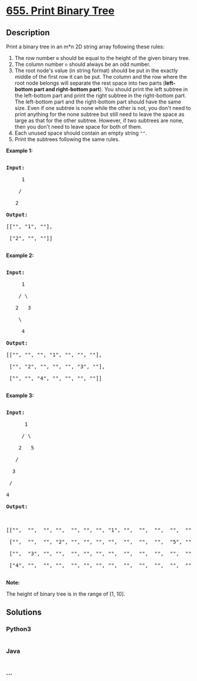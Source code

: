 # [655. Print Binary Tree](https://leetcode.com/problems/print-binary-tree)



## Description

<p>Print a binary tree in an m*n 2D string array following these rules: </p>



<ol>

<li>The row number <code>m</code> should be equal to the height of the given binary tree.</li>

<li>The column number <code>n</code> should always be an odd number.</li>

<li>The root node's value (in string format) should be put in the exactly middle of the first row it can be put. The column and the row where the root node belongs will separate the rest space into two parts (<b>left-bottom part and right-bottom part</b>). You should print the left subtree in the left-bottom part and print the right subtree in the right-bottom part. The left-bottom part and the right-bottom part should have the same size. Even if one subtree is none while the other is not, you don't need to print anything for the none subtree but still need to leave the space as large as that for the other subtree. However, if two subtrees are none, then you don't need to leave space for both of them. </li>

<li>Each unused space should contain an empty string <code>""</code>.</li>

<li>Print the subtrees following the same rules.</li>

</ol>



<p><b>Example 1:</b><br />

<pre>

<b>Input:</b>

     1

    /

   2

<b>Output:</b>

[["", "1", ""],

 ["2", "", ""]]

</pre>

</p>





<p><b>Example 2:</b><br />

<pre>

<b>Input:</b>

     1

    / \

   2   3

    \

     4

<b>Output:</b>

[["", "", "", "1", "", "", ""],

 ["", "2", "", "", "", "3", ""],

 ["", "", "4", "", "", "", ""]]

</pre>

</p>



<p><b>Example 3:</b><br />

<pre>

<b>Input:</b>

      1

     / \

    2   5

   / 

  3 

 / 

4 

<b>Output:</b>



[["",  "",  "", "",  "", "", "", "1", "",  "",  "",  "",  "", "", ""]

 ["",  "",  "", "2", "", "", "", "",  "",  "",  "",  "5", "", "", ""]

 ["",  "3", "", "",  "", "", "", "",  "",  "",  "",  "",  "", "", ""]

 ["4", "",  "", "",  "", "", "", "",  "",  "",  "",  "",  "", "", ""]]

</pre>

</p>



<p><b>Note:</b>

The height of binary tree is in the range of [1, 10].

</p>

## Solutions

<!-- tabs:start -->

### **Python3**

```python

```

### **Java**

```java

```

### **...**

```

```

<!-- tabs:end -->
